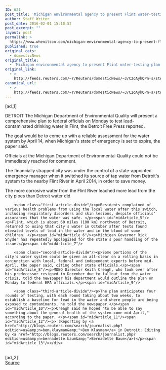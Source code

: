 ```yaml
---
ID: 621
post_title: 'Michigan environmental agency to present Flint water-testing plan: report'
author: Staff Writer
post_date: 2016-02-01 15:10:52
post_excerpt: ""
layout: post
permalink: >
  https://www.whenitson.com/michigan-environmental-agency-to-present-flint-water-testing-plan-report/
published: true
original_cats:
  - domesticNews
original_title:
  - 'Michigan environmental agency to present Flint water-testing plan: report'
original_link:
  - >
    http://feeds.reuters.com/~r/Reuters/domesticNews/~3/C2oAykQPn-s/story01.htm
canonical_url:
  - >
    http://feeds.reuters.com/~r/Reuters/domesticNews/~3/C2oAykQPn-s/story01.htm
---
```

 [ad_1]
<br><div id="articleText">
<span id="midArticle_start"/>

<span class="focusParagraph" readability="5"><p><span class="articleLocation">DETROIT</span> The Michigan Department of Environmental Quality will present a comprehensive plan to federal officials on Monday to test lead-contaminated drinking water in Flint, the Detroit Free Press reported.</p></span><span id="midArticle_0"/><p>The goal would be to come up with a reliable assessment for the water system by April 14, when Michigan's state of emergency is set to expire, the paper said.</p><span id="midArticle_1"/><p>Officials at the Michigan Department of Environmental Quality could not be immediately reached for comment.</p><span id="midArticle_2"/><p>The financially strapped city was under the control of a state-appointed emergency manager when it switched its source of tap water from Detroit's system to the nearby Flint River in April 2014, in order to save money.</p><span id="midArticle_3"/><p>The more corrosive water from the Flint River leached more lead from the city pipes than Detroit water did.</p><span id="midArticle_4"/>
        
        <span class="first-article-divide"/><p>Residents complained of various health problems from using the local water after this switch, including respiratory disorders and skin lesions, despite officials' assurances that the water was safe. </p><span id="midArticle_5"/><p>Flint, which is about 60 miles (100 km) northwest of Detroit, returned to using that city's water in October after tests found elevated levels of lead in the water and in the blood of some children. </p><span id="midArticle_6"/><p>Michigan Governor Rick Snyder has repeatedly apologized for the state's poor handling of the issue.</p><span id="midArticle_7"/>
        
        <span class="second-article-divide"/><p>Some portions of the city's water system could be given an all-clear on a rolling basis in conjunction with local, federal and independent experts before mid-April, the paper said, citing other state officials.</p><span id="midArticle_8"/><p>MDEQ Director Keith Creagh, who took over after his predecessor resigned in December due to fallout from the water crisis, told the newspaper his department would outline the plan on Monday to federal EPA officials.</p><span id="midArticle_9"/>
        
        <span class="third-article-divide"/><p>The plan anticipates four rounds of testing, with each round taking about two weeks, to establish a baseline for lead in the water and where people are being exposed to contaminants, he told the newspaper.</p><span id="midArticle_10"/><p>Creagh said he hoped "to be able to say something about the general health of the system come mid-April," according to the paper. </p><span id="midArticle_11"/><span id="midArticle_12"/><p> (Reporting by <a href="http://blogs.reuters.com/search/journalist.php?edition=us&amp;n=ben.klayman&amp;">Ben Klayman</a> in Detroit; Editing by <a href="http://blogs.reuters.com/search/journalist.php?edition=us&amp;n=bernadette.baum&amp;">Bernadette Baum</a>)</p><span id="midArticle_13"/></div>
<br>[ad_2]
<br><a href="http://feeds.reuters.com/~r/Reuters/domesticNews/~3/C2oAykQPn-s/story01.htm">Source </a>